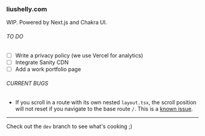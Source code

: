### liushelly.com

WIP. Powered by Next.js and Chakra UI.

###### TO DO

- [ ] Write a privacy policy (we use Vercel for analytics)
- [ ] Integrate Sanity CDN
- [ ] Add a work portfolio page

###### CURRENT BUGS

- If you scroll in a route with its own nested `layout.tsx`, the scroll position will not reset if you navigate to the base route `/`. This is a [known issue](https://github.com/vercel/next.js/issues/47475).

---

Check out the `dev` branch to see what's cooking ;)
